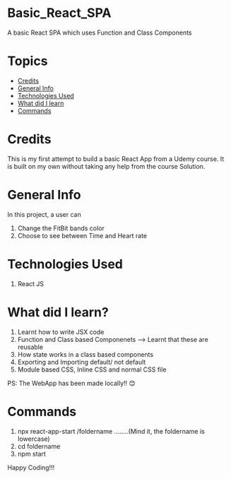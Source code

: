 # Basic_React_SPA
A basic React SPA which uses Function and Class Components

# Topics
* [Credits](#credits)
* [General Info](#general-info)
* [Technologies Used](#technologies-used)
* [What did I learn](#what-did-i-learn)
* [Commands](#commands)

# Credits
This is my first attempt to build a basic React App from a Udemy course. It is built on my own without taking any help from the course Solution. 

# General Info
In this project, a user can 
1. Change the FitBit bands color
2. Choose to see between Time and Heart rate


# Technologies Used
1. React JS


# What did I learn?
1. Learnt how to write JSX code
2. Function and Class based Componenets --> Learnt that these are reusable 
3. How state works in a class based components
4. Exporting and Importing default/ not default 
5. Module based CSS, Inline CSS and normal CSS file 

PS: The WebApp has been made locally!! 😊

# Commands
1. npx react-app-start /foldername  ........(Mind it, the foldername is lowercase)
2. cd foldername
3. npm start

Happy Coding!!!
